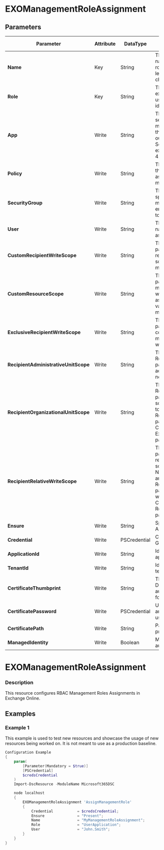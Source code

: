 ﻿# EXOManagementRoleAssignment

## Parameters

| Parameter | Attribute | DataType | Description | Allowed Values |
| --- | --- | --- | --- | --- |
| **Name** | Key | String | The Name parameter specifies a name for the new management role assignment. The maximum length of the name is 64 characters. ||
| **Role** | Key | String | The Role parameter specifies the existing role to assign. You can use any value that uniquely identifies the role. ||
| **App** | Write | String | The App parameter specifies the service principal to assign the management role to. Specifically, the ServiceId GUID value from the output of the Get-ServicePrincipal cmdlet (for example, 6233fba6-0198-4277-892f-9275bf728bcc). ||
| **Policy** | Write | String | The Policy parameter specifies the name of the management role assignment policy to assign the management role to. ||
| **SecurityGroup** | Write | String | The SecurityGroup parameter specifies the name of the management role group or mail-enabled universal security group to assign the management role to. ||
| **User** | Write | String | The User parameter specifies the name or alias of the user to assign the management role to. ||
| **CustomRecipientWriteScope** | Write | String | The CustomRecipientWriteScope parameter specifies the existing recipient-based management scope to associate with this management role assignment. ||
| **CustomResourceScope** | Write | String | The CustomResourceScope parameter specifies the custom management scope to associate with this management role assignment. You can use any value that uniquely identifies the management scope. ||
| **ExclusiveRecipientWriteScope** | Write | String | The ExclusiveConfigWriteScope parameter specifies the exclusive configuration-based management scope to associate with the new role assignment. ||
| **RecipientAdministrativeUnitScope** | Write | String | The RecipientAdministrativeUnitScope parameter specifies the administrative unit to scope the new role assignment to. ||
| **RecipientOrganizationalUnitScope** | Write | String | The RecipientOrganizationalUnitScope parameter specifies the OU to scope the new role assignment to. If you use the RecipientOrganizationalUnitScope parameter, you can't use the CustomRecipientWriteScope or ExclusiveRecipientWriteScope parameters. ||
| **RecipientRelativeWriteScope** | Write | String | The RecipientRelativeWriteScope parameter specifies the type of restriction to apply to a recipient scope. The available types are None, Organization, MyGAL, Self, and MyDistributionGroups. The RecipientRelativeWriteScope parameter is automatically set when the CustomRecipientWriteScope or RecipientOrganizationalUnitScope parameters are used. ||
| **Ensure** | Write | String | Specify if the Management Role Assignment should exist or not. |Present, Absent|
| **Credential** | Write | PSCredential | Credentials of the Exchange Global Admin ||
| **ApplicationId** | Write | String | Id of the Azure Active Directory application to authenticate with. ||
| **TenantId** | Write | String | Id of the Azure Active Directory tenant used for authentication. ||
| **CertificateThumbprint** | Write | String | Thumbprint of the Azure Active Directory application's authentication certificate to use for authentication. ||
| **CertificatePassword** | Write | PSCredential | Username can be made up to anything but password will be used for CertificatePassword ||
| **CertificatePath** | Write | String | Path to certificate used in service principal usually a PFX file. ||
| **ManagedIdentity** | Write | Boolean | Managed ID being used for authentication. ||

# EXOManagementRoleAssignment

### Description

This resource configures RBAC Management Roles Assignments in Exchange Online.

## Examples

### Example 1

This example is used to test new resources and showcase the usage of new resources being worked on.
It is not meant to use as a production baseline.

```powershell
Configuration Example
{
    param(
        [Parameter(Mandatory = $true)]
        [PSCredential]
        $credsCredential
    )
    Import-DscResource -ModuleName Microsoft365DSC

    node localhost
    {
        EXOManagementRoleAssignment 'AssignManagementRole'
        {
            Credential           = $credsCredential;
            Ensure               = "Present";
            Name                 = "MyManagementRoleAssignment";
            Role                 = "UserApplication";
            User                 = "John.Smith";
        }
    }
}
```

